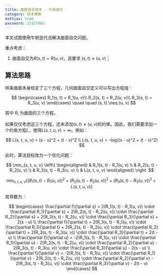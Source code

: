 ```yaml
---
title: 曲面自交技术 - 牛顿迭代
category: 技术博客
mathjax: true
password: 12317003
---
```


本文试图使用牛顿迭代法解决曲面自交问题。

重点考虑：

1. 曲面自交为$R(s, t) = R(u, v)$，且要求 $(s, t) \neq (u, v)$；

## 算法思路

样条曲面本身给定了三个方程，几何曲面自交定义可以写出方程组：

$$
\begin{cases}
R_1(s, t) = R_1(u, v)\\
R_2(s, t) = R_2(u, v)\\
R_3(s, t) = R_3(u, v)
\end{cases}
\quad \quad (s, t) \neq (u, v)
$$

其中 $R_i$ 为曲面的三个方程。

如果仅仅考虑这三个方程，还未添加$(s, t) \neq (u, v)$的约束。因此，我们需要添加一个约束方程$L$，使得$L(s, t, u, v) = \infty$。例如：

$$
L(s, t, u, v) = (s - u)^2 + (t - v)^2 \\
L(s, t, u, v) = -log((s - u)^2 + (t - v)^2)
$$

此时，算法目标改为一个优化问题：

$$
\min_{s, t, u, v} \left\{ \begin{aligned}
& R_1(s, t) - R_1(u, v) \\
& R_2(s, t) - R_2(u, v) \\
& R_3(s, t) - R_3(u, v) \\
& L(s, t, u, v)
\end{aligned} \right.
$$

$$
\min_{s, t, u, v} \left\{ (R_1(s, t) - R_1(u, v))^2 + (R_2(s, t) - R_2(u, v))^2 + (R_3(s, t) - R_3(u, v))^2 + L(s, t, u, v) \right\}
$$

其导数为：

$$
\begin{cases}
\frac{\partial f}{\partial s} = 2(R_1(s, t) - R_1(u, v)) \cdot \frac{\partial R_1}{\partial s} + 2(R_2(s, t) - R_2(u, v)) \cdot \frac{\partial R_2}{\partial s} + 2(R_3(s, t) - R_3(u, v)) \cdot \frac{\partial R_3}{\partial s} + 2(s - u) \\
\frac{\partial f}{\partial t} = 2(R_1(s, t) - R_1(u, v)) \cdot \frac{\partial R_1}{\partial t} + 2(R_2(s, t) - R_2(u, v)) \cdot \frac{\partial R_2}{\partial t} + 2(R_3(s, t) - R_3(u, v)) \cdot \frac{\partial R_3}{\partial t} + 2(t - v) \\
\frac{\partial f}{\partial u} = -2(R_1(s, t) - R_1(u, v)) \cdot \frac{\partial R_1}{\partial u} - 2(R_2(s, t) - R_2(u, v)) \cdot \frac{\partial R_2}{\partial u} - 2(R_3(s, t) - R_3(u, v)) \cdot \frac{\partial R_3}{\partial u} - 2(s - u) \\
\frac{\partial f}{\partial v} = -2(R_1(s, t) - R_1(u, v)) \cdot \frac{\partial R_1}{\partial v} - 2(R_2(s, t) - R_2(u, v)) \cdot \frac{\partial R_2}{\partial v} - 2(R_3(s, t) - R_3(u, v)) \cdot \frac{\partial R_3}{\partial v} - 2(t - v)
\end{cases}
$$